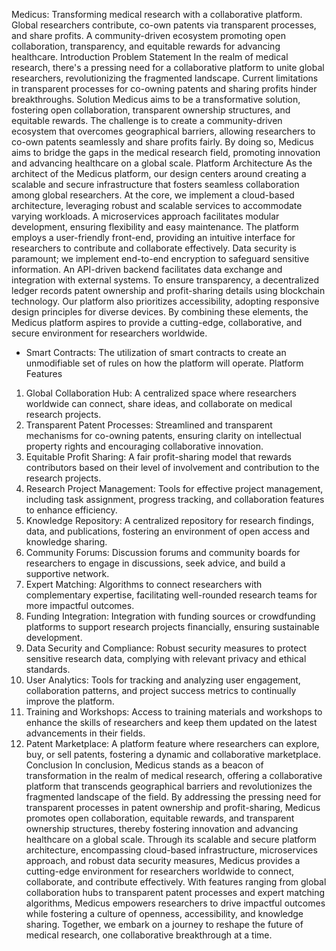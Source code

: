 Medicus: Transforming medical research with a collaborative platform. Global researchers contribute, co-own patents via transparent processes, and share profits. A community-driven ecosystem promoting open collaboration, transparency, and equitable rewards for advancing healthcare.
Introduction
Problem Statement
In the realm of medical research, there's a pressing need for a collaborative platform to unite global researchers, revolutionizing the fragmented landscape. Current limitations in transparent processes for co-owning patents and sharing profits hinder breakthroughs.
Solution
Medicus aims to be a transformative solution, fostering open collaboration, transparent ownership structures, and equitable rewards. The challenge is to create a community-driven ecosystem that overcomes geographical barriers, allowing researchers to co-own patents seamlessly and share profits fairly. By doing so, Medicus aims to bridge the gaps in the medical research field, promoting innovation and advancing healthcare on a global scale.
Platform Architecture
As the architect of the Medicus platform, our design centers around creating a scalable and secure infrastructure that fosters seamless collaboration among global researchers. At the core, we implement a cloud-based architecture, leveraging robust and scalable services to accommodate varying workloads. A microservices approach facilitates modular development, ensuring flexibility and easy maintenance. The platform employs a user-friendly front-end, providing an intuitive interface for researchers to contribute and collaborate effectively.
Data security is paramount; we implement end-to-end encryption to safeguard sensitive information. An API-driven backend facilitates data exchange and integration with external systems. To ensure transparency, a decentralized ledger records patent ownership and profit-sharing details using blockchain technology. Our platform also prioritizes accessibility, adopting responsive design principles for diverse devices.
By combining these elements, the Medicus platform aspires to provide a cutting-edge, collaborative, and secure environment for researchers worldwide.

- Smart Contracts: The utilization of smart contracts to create an unmodifiable set of rules on how the platform will operate.
  Platform Features

1. Global Collaboration Hub: A centralized space where researchers worldwide can connect, share ideas, and collaborate on medical research projects.
2. Transparent Patent Processes: Streamlined and transparent mechanisms for co-owning patents, ensuring clarity on intellectual property rights and encouraging collaborative innovation.
3. Equitable Profit Sharing: A fair profit-sharing model that rewards contributors based on their level of involvement and contribution to the research projects.
4. Research Project Management: Tools for effective project management, including task assignment, progress tracking, and collaboration features to enhance efficiency.
5. Knowledge Repository: A centralized repository for research findings, data, and publications, fostering an environment of open access and knowledge sharing.
6. Community Forums: Discussion forums and community boards for researchers to engage in discussions, seek advice, and build a supportive network.
7. Expert Matching: Algorithms to connect researchers with complementary expertise, facilitating well-rounded research teams for more impactful outcomes.
8. Funding Integration: Integration with funding sources or crowdfunding platforms to support research projects financially, ensuring sustainable development.
9. Data Security and Compliance: Robust security measures to protect sensitive research data, complying with relevant privacy and ethical standards.
10. User Analytics: Tools for tracking and analyzing user engagement, collaboration patterns, and project success metrics to continually improve the platform.
11. Training and Workshops: Access to training materials and workshops to enhance the skills of researchers and keep them updated on the latest advancements in their fields.
12. Patent Marketplace: A platform feature where researchers can explore, buy, or sell patents, fostering a dynamic and collaborative marketplace.
    Conclusion
    In conclusion, Medicus stands as a beacon of transformation in the realm of medical research, offering a collaborative platform that transcends geographical barriers and revolutionizes the fragmented landscape of the field. By addressing the pressing need for transparent processes in patent ownership and profit-sharing, Medicus promotes open collaboration, equitable rewards, and transparent ownership structures, thereby fostering innovation and advancing healthcare on a global scale. Through its scalable and secure platform architecture, encompassing cloud-based infrastructure, microservices approach, and robust data security measures, Medicus provides a cutting-edge environment for researchers worldwide to connect, collaborate, and contribute effectively. With features ranging from global collaboration hubs to transparent patent processes and expert matching algorithms, Medicus empowers researchers to drive impactful outcomes while fostering a culture of openness, accessibility, and knowledge sharing. Together, we embark on a journey to reshape the future of medical research, one collaborative breakthrough at a time.
